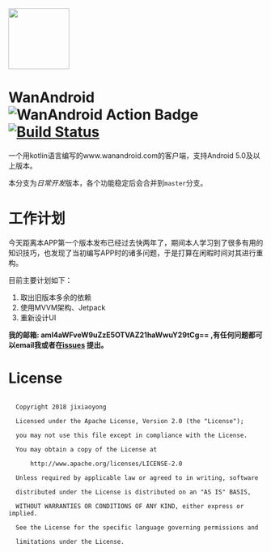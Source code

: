 

<img src="https://jixiaoyong.github.io/download/data/wanandroid/WanAndroidIconRound.svg" width="120" hegiht="120" align=center />



# WanAndroid  ![WanAndroid Action Badge](https://github.com/jixiaoyong/WanAndroid/workflows/Android%20CI/badge.svg) [![Build Status](https://www.travis-ci.org/jixiaoyong/WanAndroid.svg?branch=develop)](https://www.travis-ci.org/jixiaoyong/WanAndroid)



一个用kotlin语言编写的www.wanandroid.com的客户端，支持Android 5.0及以上版本。



 本分支为*日常开发*版本，各个功能稳定后会合并到`master`分支。



# 工作计划

今天距离本APP第一个版本发布已经过去快两年了，期间本人学习到了很多有用的知识技巧，也发现了当初编写APP时的诸多问题，于是打算在闲暇时间对其进行重构。

目前主要计划如下：

1. 取出旧版本多余的依赖
2. 使用MVVM架构、Jetpack
3. 重新设计UI



**我的邮箱: aml4aWFveW9uZzE5OTVAZ21haWwuY29tCg== ,有任何问题都可以email我或者在[issues](https://github.com/jixiaoyong/WanAndroid/issues) 提出。**



# License

 ```
  
   Copyright 2018 jixiaoyong

   Licensed under the Apache License, Version 2.0 (the "License");

   you may not use this file except in compliance with the License.

   You may obtain a copy of the License at

       http://www.apache.org/licenses/LICENSE-2.0

   Unless required by applicable law or agreed to in writing, software

   distributed under the License is distributed on an "AS IS" BASIS,

   WITHOUT WARRANTIES OR CONDITIONS OF ANY KIND, either express or implied.

   See the License for the specific language governing permissions and

   limitations under the License.

 ```

